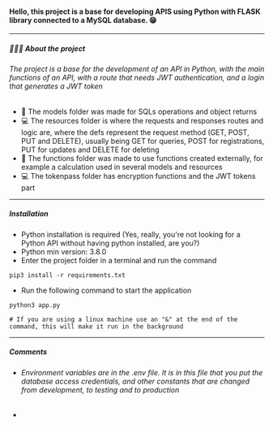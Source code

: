 #### Hello, this project is a base for developing APIS using Python with FLASK library connected to a MySQL database. 😁
------------
##### 👨🏻‍💻 About the project
###### The project is a base for the development of an API in Python, with the main functions of an API, with a route that needs JWT authentication, and a login that generates a JWT token

- 🤔 The models folder was made for SQLs operations and object returns
- 💻 The resources folder is where the requests and responses routes and logic are, where the defs represent the request method (GET, POST, PUT and DELETE), usually being GET for queries, POST for registrations, PUT for updates and DELETE for deleting
- 🤔  The functions folder was made to use functions created externally, for example a calculation used in several models and resources
- 💻   The tokenpass folder has encryption functions and the JWT tokens part
------------
##### Installation

- Python installation is required (Yes, really, you're not looking for a Python API without having python installed, are you?)
- Python min version: 3.8.0
- Enter the project folder in a terminal and run the command 
```
pip3 install -r requirements.txt
```
- Run the following command to start the application
```
python3 app.py

# If you are using a linux machine use an "&" at the end of the command, this will make it run in the background
```
------------

##### Comments

- ###### Environment variables are in the .env file. It is in this file that you put the database access credentials, and other constants that are changed from development, to testing and to production
- 

